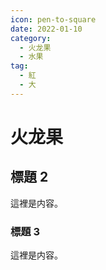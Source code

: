 ```yaml
---
icon: pen-to-square
date: 2022-01-10
category:
  - 火龙果
  - 水果
tag:
  - 紅
  - 大
---
```


# 火龙果

## 標題 2

這裡是内容。

### 標題 3

這裡是内容。
